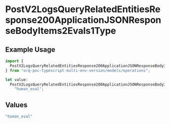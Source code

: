 # PostV2LogsQueryRelatedEntitiesResponse200ApplicationJSONResponseBodyItems2Evals1Type

## Example Usage

```typescript
import {
  PostV2LogsQueryRelatedEntitiesResponse200ApplicationJSONResponseBodyItems2Evals1Type,
} from "orq-poc-typescript-multi-env-version/models/operations";

let value:
  PostV2LogsQueryRelatedEntitiesResponse200ApplicationJSONResponseBodyItems2Evals1Type =
    "human_eval";
```

## Values

```typescript
"human_eval"
```